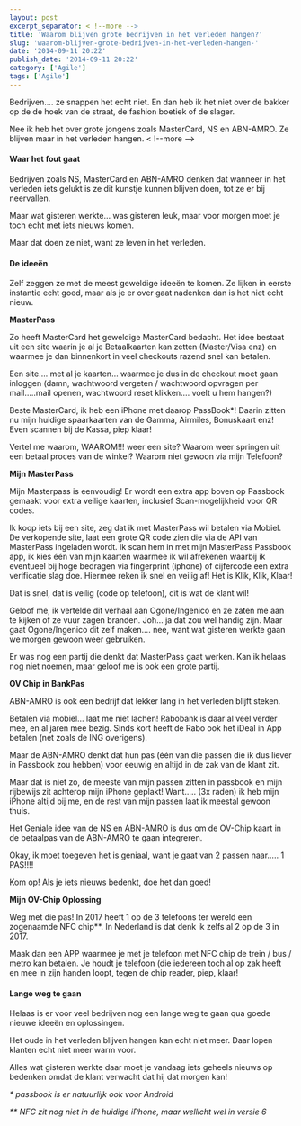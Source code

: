 ```yaml
---
layout: post
excerpt_separator: < !--more -->
title: 'Waarom blijven grote bedrijven in het verleden hangen?'
slug: 'waarom-blijven-grote-bedrijven-in-het-verleden-hangen-'
date: '2014-09-11 20:22'
publish_date: '2014-09-11 20:22'
category: ['Agile']
tags: ['Agile']
---
```

Bedrijven…. ze snappen het echt niet. En dan heb ik het niet over de bakker op
de de hoek van de straat, de fashion boetiek of de slager.  
  
Nee ik heb het over grote jongens zoals MasterCard, NS en ABN-AMRO. Ze blijven
maar in het verleden hangen.
< !--more -->
#### Waar het fout gaat

Bedrijven zoals NS, MasterCard en ABN-AMRO denken dat wanneer in het verleden
iets gelukt is ze dit kunstje kunnen blijven doen, tot ze er bij neervallen.  
  
Maar wat gisteren werkte… was gisteren leuk, maar voor morgen moet je toch
echt met iets nieuws komen.  
  
Maar dat doen ze niet, want ze leven in het verleden.

#### De ideeën

Zelf zeggen ze met de meest geweldige ideeën te komen. Ze lijken in eerste
instantie echt goed, maar als je er over gaat nadenken dan is het niet echt
nieuw.  
  
 **MasterPass**  
  
Zo heeft MasterCard het geweldige MasterCard bedacht. Het idee bestaat uit een
site waarin je al je Betaalkaarten kan zetten (Master/Visa enz) en waarmee je
dan binnenkort in veel checkouts razend snel kan betalen.  
  
Een site…. met al je kaarten… waarmee je dus in de checkout moet gaan inloggen
(damn, wachtwoord vergeten / wachtwoord opvragen per mail…..mail openen,
wachtwoord reset klikken…. voelt u hem hangen?)  
  
Beste MasterCard, ik heb een iPhone met daarop PassBook*! Daarin zitten nu
mijn huidige spaarkaarten van de Gamma, Airmiles, Bonuskaart enz! Even scannen
bij de Kassa, piep klaar!  
  
Vertel me waarom, WAAROM!!! weer een site? Waarom weer springen uit een betaal
proces van de winkel? Waarom niet gewoon via mijn Telefoon?  
  
 **Mijn MasterPass**  
  
Mijn Masterpass is eenvoudig! Er wordt een extra app boven op Passbook gemaakt
voor extra veilige kaarten, inclusief Scan-mogelijkheid voor QR codes.  
  
Ik koop iets bij een site, zeg dat ik met MasterPass wil betalen via Mobiel.
De verkopende site, laat een grote QR code zien die via de API van MasterPass
ingeladen wordt. Ik scan hem in met mijn MasterPass Passbook app, ik kies één
van mijn kaarten waarmee ik wil afrekenen waarbij ik eventueel bij hoge
bedragen via fingerprint (iphone) of cijfercode een extra verificatie slag
doe. Hiermee reken ik snel en veilig af! Het is Klik, Klik, Klaar!  
  
Dat is snel, dat is veilig (code op telefoon), dit is wat de klant wil!  
  
Geloof me, ik vertelde dit verhaal aan Ogone/Ingenico en ze zaten me aan te
kijken of ze vuur zagen branden. Joh… ja dat zou wel handig zijn. Maar gaat
Ogone/Ingenico dit zelf maken…. nee, want wat gisteren werkte gaan we morgen
gewoon weer gebruiken.  
  
Er was nog een partij die denkt dat MasterPass gaat werken. Kan ik helaas nog
niet noemen, maar geloof me is ook een grote partij.  
  
 **OV Chip in BankPas**  
  
ABN-AMRO is ook een bedrijf dat lekker lang in het verleden blijft steken.  
  
Betalen via mobiel… laat me niet lachen! Rabobank is daar al veel verder mee,
en al jaren mee bezig. Sinds kort heeft de Rabo ook het iDeal in App betalen
(net zoals de ING overigens).  
  
Maar de ABN-AMRO denkt dat hun pas (één van die passen die ik dus liever in
Passbook zou hebben) voor eeuwig en altijd in de zak van de klant zit.  
  
Maar dat is niet zo, de meeste van mijn passen zitten in passbook en mijn
rijbewijs zit achterop mijn iPhone geplakt! Want….. (3x raden) ik heb mijn
iPhone altijd bij me, en de rest van mijn passen laat ik meestal gewoon thuis.  
  
Het Geniale idee van de NS en ABN-AMRO is dus om de OV-Chip kaart in de
betaalpas van de ABN-AMRO te gaan integreren.  
  
Okay, ik moet toegeven het is geniaal, want je gaat van 2 passen naar….. 1
PAS!!!!  
  
Kom op! Als je iets nieuws bedenkt, doe het dan goed!  
  
 **Mijn OV-Chip Oplossing**  
  
Weg met die pas! In 2017 heeft 1 op de 3 telefoons ter wereld een zogenaamde
NFC chip**. In Nederland is dat denk ik zelfs al 2 op de 3 in 2017.  
  
Maak dan een APP waarmee je met je telefoon met NFC chip de trein / bus /
metro kan betalen. Je houdt je telefoon (die iedereen toch al op zak heeft en
mee in zijn handen loopt, tegen de chip reader, piep, klaar!

#### Lange weg te gaan

Helaas is er voor veel bedrijven nog een lange weg te gaan qua goede nieuwe
ideeën en oplossingen.  
  
Het oude in het verleden blijven hangen kan echt niet meer. Daar lopen klanten
echt niet meer warm voor.  
  
Alles wat gisteren werkte daar moet je vandaag iets geheels nieuws op bedenken
omdat de klant verwacht dat hij dat morgen kan!  
  
 _* passbook is er natuurlijk ook voor Android_  
  
 _** NFC zit nog niet in de huidige iPhone, maar wellicht wel in versie 6_

